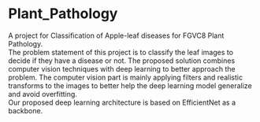 # Plant_Pathology
A project for Classification of Apple-leaf diseases for FGVC8 Plant Pathology.  
The problem statement of this project is to classify the leaf images to decide if they have a disease or not. The proposed solution combines computer
vision techniques with deep learning to better approach the problem. The
computer vision part is mainly applying filters and realistic transforms to
the images to better help the deep learning model generalize and avoid
overfitting.  
Our proposed deep learning architecture is based on EfficientNet as a backbone. 
